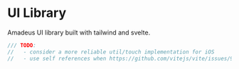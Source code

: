 # UI Library

Amadeus UI library built with tailwind and svelte.

```js
/// TODO:
//   - consider a more reliable util/touch implementation for iOS
//   - use self references when https://github.com/vitejs/vite/issues/9731 is fixed
```